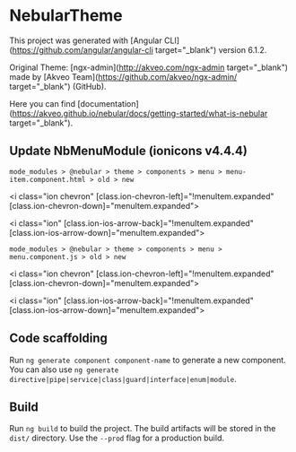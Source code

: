 # NebularTheme

This project was generated with [Angular CLI](https://github.com/angular/angular-cli target="_blank") version 6.1.2.

Original Theme: [ngx-admin](http://akveo.com/ngx-admin target="_blank") made by [Akveo Team](https://github.com/akveo/ngx-admin/ target="_blank") (GitHub).

Here you can find [documentation](https://akveo.github.io/nebular/docs/getting-started/what-is-nebular target="_blank").

## Update NbMenuModule (ionicons v4.4.4)

`mode_modules > @nebular > theme > components > menu > menu-item.component.html > old > new`

<i class="ion chevron" [class.ion-chevron-left]="!menuItem.expanded" [class.ion-chevron-down]="menuItem.expanded"></i>

<i class="ion" [class.ion-ios-arrow-back]="!menuItem.expanded" [class.ion-ios-arrow-down]="menuItem.expanded"></i>

`mode_modules > @nebular > theme > components > menu > menu.component.js > old > new`

<i class=\"ion chevron\" [class.ion-chevron-left]=\"!menuItem.expanded\" [class.ion-chevron-down]=\"menuItem.expanded\"></i>

<i class=\"ion\" [class.ion-ios-arrow-back]=\"!menuItem.expanded\" [class.ion-ios-arrow-down]=\"menuItem.expanded\"></i>

## Code scaffolding

Run `ng generate component component-name` to generate a new component. You can also use `ng generate directive|pipe|service|class|guard|interface|enum|module`.

## Build

Run `ng build` to build the project. The build artifacts will be stored in the `dist/` directory. Use the `--prod` flag for a production build.

